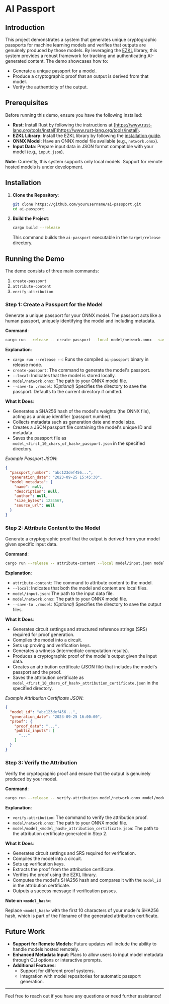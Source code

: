 # AI Passport

## Introduction

This project demonstrates a system that generates unique cryptographic passports for machine learning models and
verifies that outputs are genuinely produced by those models. By leveraging
the [EZKL](https://docs.ezkl.xyz/getting_started/) library, this system provides a robust framework for tracking and
authenticating AI-generated content. The demo showcases how to:

- Generate a unique passport for a model.
- Produce a cryptographic proof that an output is derived from that model.
- Verify the authenticity of the output.

## Prerequisites

Before running this demo, ensure you have the following installed:

- **Rust**: Install Rust by following the instructions
  at [https://www.rust-lang.org/tools/install](https://www.rust-lang.org/tools/install).
- **EZKL Library**: Install the EZKL library by following the [installation guide](https://docs.ezkl.xyz/installing/).
- **ONNX Model**: Have an ONNX model file available (e.g., `network.onnx`).
- **Input Data**: Prepare input data in JSON format compatible with your model (e.g., `input.json`).

**Note**: Currently, this system supports only local models. Support for remote hosted models is under development.

## Installation

1. **Clone the Repository**:

   ```bash
   git clone https://github.com/yourusername/ai-passport.git
   cd ai-passport
   ```

2. **Build the Project**:

   ```bash
   cargo build --release
   ```

   This command builds the `ai-passport` executable in the `target/release` directory.

## Running the Demo

The demo consists of three main commands:

1. `create-passport`
2. `attribute-content`
3. `verify-attribution`

### Step 1: Create a Passport for the Model

Generate a unique passport for your ONNX model. The passport acts like a human passport, uniquely identifying the model
and including metadata.

**Command**:

```bash
cargo run --release -- create-passport --local model/network.onnx --save-to ./model
```

**Explanation**:

- `cargo run --release --`: Runs the compiled `ai-passport` binary in release mode.
- `create-passport`: The command to generate the model's passport.
- `--local`: Indicates that the model is stored locally.
- `model/network.onnx`: The path to your ONNX model file.
- `--save-to ./model`: *(Optional)* Specifies the directory to save the passport. Defaults to the current directory if
  omitted.

**What It Does**:

- Generates a SHA256 hash of the model's weights (the ONNX file), acting as a unique identifier (passport number).
- Collects metadata such as generation date and model size.
- Creates a JSON passport file containing the model's unique ID and metadata.
- Saves the passport file as `model_<first_10_chars_of_hash>_passport.json` in the specified directory.

*Example Passport JSON*:

```json
{
  "passport_number": "abc123def456...",
  "generation_date": "2023-09-25 15:45:30",
  "model_metadata": {
    "name": null,
    "description": null,
    "author": null,
    "size_bytes": 1234567,
    "source_url": null
  }
}
```

### Step 2: Attribute Content to the Model

Generate a cryptographic proof that the output is derived from your model given specific input data.

**Command**:

```bash
cargo run --release -- attribute-content --local model/input.json model/network.onnx --save-to ./model
```

**Explanation**:

- `attribute-content`: The command to attribute content to the model.
- `--local`: Indicates that both the model and content are local files.
- `model/input.json`: The path to the input data file.
- `model/network.onnx`: The path to your ONNX model file.
- `--save-to ./model`: *(Optional)* Specifies the directory to save the output files.

**What It Does**:

- Generates circuit settings and structured reference strings (SRS) required for proof generation.
- Compiles the model into a circuit.
- Sets up proving and verification keys.
- Generates a witness (intermediate computation results).
- Produces a cryptographic proof of the model's output given the input data.
- Creates an attribution certificate (JSON file) that includes the model's passport and the proof.
- Saves the attribution certificate as `model_<first_10_chars_of_hash>_attribution_certificate.json` in the specified
  directory.

*Example Attribution Certificate JSON*:

```json
{
  "model_id": "abc123def456...",
  "generation_date": "2023-09-25 16:00:00",
  "proof": {
    "proof_data": "...",
    "public_inputs": [
      "..."
    ]
  }
}
```

### Step 3: Verify the Attribution

Verify the cryptographic proof and ensure that the output is genuinely produced by your model.

**Command**:

```bash
cargo run --release -- verify-attribution model/network.onnx model/model_<model_hash>_attribution_certificate.json
```

**Explanation**:

- `verify-attribution`: The command to verify the attribution proof.
- `model/network.onnx`: The path to your ONNX model file.
- `model/model_<model_hash>_attribution_certificate.json`: The path to the attribution certificate generated in Step 2.

**What It Does**:

- Generates circuit settings and SRS required for verification.
- Compiles the model into a circuit.
- Sets up verification keys.
- Extracts the proof from the attribution certificate.
- Verifies the proof using the EZKL library.
- Computes the model's SHA256 hash and compares it with the `model_id` in the attribution certificate.
- Outputs a success message if verification passes.

**Note on `<model_hash>`**:

Replace `<model_hash>` with the first 10 characters of your model's SHA256 hash, which is part of the filename of the
generated attribution certificate.

## Future Work

- **Support for Remote Models**: Future updates will include the ability to handle models hosted remotely.
- **Enhanced Metadata Input**: Plans to allow users to input model metadata through CLI options or interactive prompts.
- **Additional Features**:
    - Support for different proof systems.
    - Integration with model repositories for automatic passport generation.

---

Feel free to reach out if you have any questions or need further assistance!